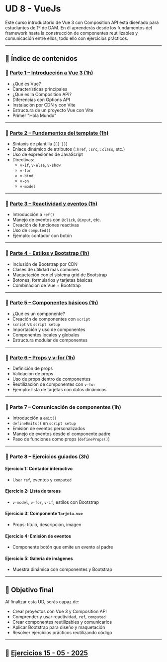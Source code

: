 # UD 8 - VueJs


Este curso introductorio de Vue 3 con Composition API está diseñado para estudiantes de 1º de DAM. En él aprenderás desde los fundamentos del framework hasta la construcción de componentes reutilizables y comunicación entre ellos, todo ello con ejercicios prácticos.

---

## 📑 Índice de contenidos

### 🧱 [Parte 1 – Introducción a Vue 3 (1h)](./parte1.md)
- ¿Qué es Vue?
- Características principales
- ¿Qué es la Composition API?
- Diferencias con Options API
- Instalación por CDN y con Vite
- Estructura de un proyecto Vue con Vite
- Primer "Hola Mundo"

---

### 🧩 [Parte 2 – Fundamentos del template (1h)](./parte2.md)
- Sintaxis de plantilla (`{{ }}`)
- Enlace dinámico de atributos (`:href`, `:src`, `:class`, etc.)
- Uso de expresiones de JavaScript
- Directivas:
  - `v-if`, `v-else`, `v-show`
  - `v-for`
  - `v-bind`
  - `v-on`
  - `v-model`

---

### 🧠 [Parte 3 – Reactividad y eventos (1h)](./parte3.md)
- Introducción a `ref()`
- Manejo de eventos con `@click`, `@input`, etc.
- Creación de funciones reactivas
- Uso de `computed()`
- Ejemplo: contador con botón

---

### 🎨 [Parte 4 – Estilos y Bootstrap (1h)](./parte4.md)
- Inclusión de Bootstrap por CDN
- Clases de utilidad más comunes
- Maquetación con el sistema grid de Bootstrap
- Botones, formularios y tarjetas básicas
- Combinación de Vue + Bootstrap

---

### 🧱 [Parte 5 – Componentes básicos (1h)](./parte5.md)
- ¿Qué es un componente?
- Creación de componentes con `script`
- `script` vs `script setup`
- Importación y uso de componentes
- Componentes locales y globales
- Estructura modular de componentes

---

### 📨 [Parte 6 – Props y v-for (1h)](./parte6.md)
- Definición de props
- Validación de props
- Uso de props dentro de componentes
- Reutilización de componentes con `v-for`
- Ejemplo: lista de tarjetas con datos dinámicos

---

### 🔁 Parte 7 – Comunicación de componentes (1h)
- Introducción a `emit()`
- `defineEmits()` en `script setup`
- Emisión de eventos personalizados
- Manejo de eventos desde el componente padre
- Paso de funciones como props (`defineProps()`)

---

### 🧪 Parte 8 – Ejercicios guiados (3h)
#### Ejercicio 1: Contador interactivo
- Usar `ref`, eventos y `computed`

#### Ejercicio 2: Lista de tareas
- `v-model`, `v-for`, `v-if`, estilos con Bootstrap

#### Ejercicio 3: Componente `Tarjeta.vue`
- Props: título, descripción, imagen

#### Ejercicio 4: Emisión de eventos
- Componente botón que emite un evento al padre

#### Ejercicio 5: Galería de imágenes
- Muestra dinámica con componentes y Bootstrap

---

## 🚀 Objetivo final
Al finalizar esta UD, serás capaz de:
- Crear proyectos con Vue 3 y Composition API
- Comprender y usar reactividad, `ref`, `computed`
- Crear componentes reutilizables y comunicarlos
- Aplicar Bootstrap para diseño y maquetación
- Resolver ejercicios prácticos reutilizando código

--- 

## 🚀 [Ejercicios 15 - 05 - 2025](./ejercicios-vue.md)



